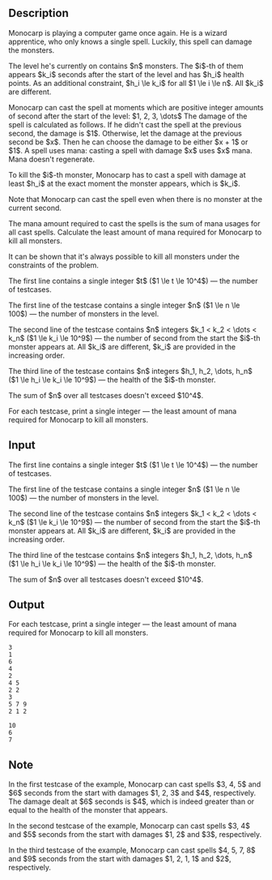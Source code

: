 ## Description

<div><p>Monocarp is playing a computer game once again. He is a wizard apprentice, who only knows a single spell. Luckily, this spell can damage the monsters.</p><p>The level he's currently on contains $n$ monsters. The $i$-th of them appears $k_i$ seconds after the start of the level and has $h_i$ health points. As an additional constraint, $h_i \le k_i$ for all $1 \le i \le n$. All $k_i$ are different.</p><p>Monocarp can cast the spell at moments which are positive integer amounts of second after the start of the level: $1, 2, 3, \dots$ The damage of the spell is calculated as follows. If he didn't cast the spell at the previous second, the damage is $1$. Otherwise, let the damage at the previous second be $x$. Then he can choose the damage to be either $x + 1$ or $1$. A spell uses mana: casting a spell with damage $x$ uses $x$ mana. Mana doesn't regenerate.</p><p>To kill the $i$-th monster, Monocarp has to cast a spell with damage at least $h_i$ at the exact moment the monster appears, which is $k_i$.</p><p>Note that Monocarp can cast the spell even when there is no monster at the current second.</p><p>The mana amount required to cast the spells is the sum of mana usages for all cast spells. Calculate the least amount of mana required for Monocarp to kill all monsters.</p><p>It can be shown that it's always possible to kill all monsters under the constraints of the problem.</p></div><div class="input-specification"><p>The first line contains a single integer $t$ ($1 \le t \le 10^4$)&nbsp;— the number of testcases.</p><p>The first line of the testcase contains a single integer $n$ ($1 \le n \le 100$)&nbsp;— the number of monsters in the level.</p><p>The second line of the testcase contains $n$ integers $k_1 &lt; k_2 &lt; \dots &lt; k_n$ ($1 \le k_i \le 10^9$)&nbsp;— the number of second from the start the $i$-th monster appears at. All $k_i$ are different, $k_i$ are provided in the increasing order.</p><p>The third line of the testcase contains $n$ integers $h_1, h_2, \dots, h_n$ ($1 \le h_i \le k_i \le 10^9$)&nbsp;— the health of the $i$-th monster.</p><p>The sum of $n$ over all testcases doesn't exceed $10^4$.</p></div><div class="output-specification"><p>For each testcase, print a single integer&nbsp;— the least amount of mana required for Monocarp to kill all monsters.</p></div>

## Input

<p>The first line contains a single integer $t$ ($1 \le t \le 10^4$)&nbsp;— the number of testcases.</p><p>The first line of the testcase contains a single integer $n$ ($1 \le n \le 100$)&nbsp;— the number of monsters in the level.</p><p>The second line of the testcase contains $n$ integers $k_1 &lt; k_2 &lt; \dots &lt; k_n$ ($1 \le k_i \le 10^9$)&nbsp;— the number of second from the start the $i$-th monster appears at. All $k_i$ are different, $k_i$ are provided in the increasing order.</p><p>The third line of the testcase contains $n$ integers $h_1, h_2, \dots, h_n$ ($1 \le h_i \le k_i \le 10^9$)&nbsp;— the health of the $i$-th monster.</p><p>The sum of $n$ over all testcases doesn't exceed $10^4$.</p>

## Output

<p>For each testcase, print a single integer&nbsp;— the least amount of mana required for Monocarp to kill all monsters.</p>





```input1
3
1
6
4
2
4 5
2 2
3
5 7 9
2 1 2
```




```output1
10
6
7
```



## Note

<p>In the first testcase of the example, Monocarp can cast spells $3, 4, 5$ and $6$ seconds from the start with damages $1, 2, 3$ and $4$, respectively. The damage dealt at $6$ seconds is $4$, which is indeed greater than or equal to the health of the monster that appears.</p><p>In the second testcase of the example, Monocarp can cast spells $3, 4$ and $5$ seconds from the start with damages $1, 2$ and $3$, respectively.</p><p>In the third testcase of the example, Monocarp can cast spells $4, 5, 7, 8$ and $9$ seconds from the start with damages $1, 2, 1, 1$ and $2$, respectively.</p>
